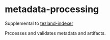 # metadata-processing

Supplemental to [tezland-indexer](https://github.com/tezland/tezland-indexer)

Prcoesses and validates metadata and artifacts.
